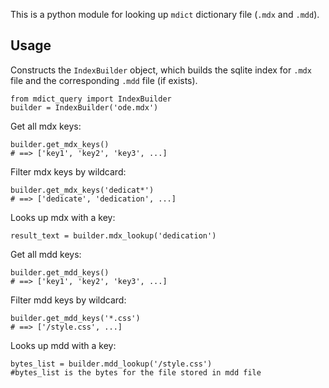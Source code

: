 This is a python module for looking up `mdict` dictionary file (`.mdx` and `.mdd`). 

## Usage

Constructs the `IndexBuilder` object, which builds the sqlite index for `.mdx` file and the corresponding `.mdd` file (if exists).

    from mdict_query import IndexBuilder
    builder = IndexBuilder('ode.mdx')

Get all mdx keys:

    builder.get_mdx_keys()
    # ==> ['key1', 'key2', 'key3', ...]

Filter mdx keys by wildcard:

    builder.get_mdx_keys('dedicat*')
    # ==> ['dedicate', 'dedication', ...]

Looks up mdx with a key:

    result_text = builder.mdx_lookup('dedication')
    
Get all mdd keys:

    builder.get_mdd_keys()
    # ==> ['key1', 'key2', 'key3', ...]

Filter mdd keys by wildcard:

    builder.get_mdd_keys('*.css')
    # ==> ['/style.css', ...]
    
Looks up mdd with a key:

    bytes_list = builder.mdd_lookup('/style.css')
    #bytes_list is the bytes for the file stored in mdd file

